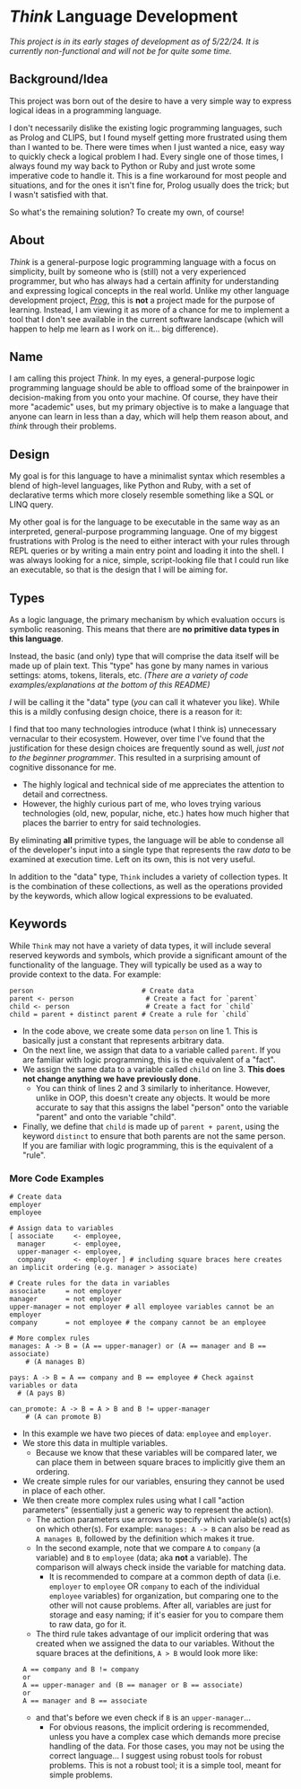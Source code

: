 # *Think* Language Development

*This project is in its early stages of development as of 5/22/24. It is currently non-functional and will not be for quite some time.*

## Background/Idea

This project was born out of the desire to have a very simple way to express logical ideas in a programming language.

I don't necessarily dislike the existing logic programming languages, such as Prolog and CLIPS, but I found myself getting more frustrated using them than I wanted to be. There were times when I just wanted a nice, easy way to quickly check a logical problem I had. Every single one of those times, I always found my way back to Python or Ruby and just wrote some imperative code to handle it. This is a fine workaround for most people and situations, and for the ones it isn't fine for, Prolog usually does the trick; but I wasn't satisfied with that.

So what's the remaining solution? To create my own, of course!

## About

*Think* is a general-purpose logic programming language with a focus on simplicity, built by someone who is (still) not a very experienced programmer, but who has always had a certain affinity for understanding and expressing logical concepts in the real world. Unlike my other language development project, *[Prog](https://github.com/BendyLand/prog-lang)*, this is **not** a project made for the purpose of learning. Instead, I am viewing it as more of a chance for me to implement a tool that I don't see available in the current software landscape (which will happen to help me learn as I work on it... big difference).

## Name

I am calling this project *Think*. In my eyes, a general-purpose logic programming language should be able to offload some of the brainpower in decision-making from you onto your machine. Of course, they have their more "academic" uses, but my primary objective is to make a language that anyone can learn in less than a day, which will help them reason about, and *think* through their problems.

## Design

My goal is for this language to have a minimalist syntax which resembles a blend of high-level languages, like Python and Ruby, with a set of declarative terms which more closely resemble something like a SQL or LINQ query.

My other goal is for the language to be executable in the same way as an interpreted, general-purpose programming language. One of my biggest frustrations with Prolog is the need to either interact with your rules through REPL queries or by writing a main entry point and loading it into the shell. I was always looking for a nice, simple, script-looking file that I could run like an executable, so that is the design that I will be aiming for.

<!-- TODO: Add examples here to illustrate points."Providing a small code snippet or a before/after comparison with existing languages might help illustrate your points better." - Prof. GPT -->

## Types

As a logic language, the primary mechanism by which evaluation occurs is symbolic reasoning. This means that there are **no primitive data types in this language**.

Instead, the basic (and only) type that will comprise the data itself will be made up of plain text. This "type" has gone by many names in various settings: atoms, tokens, literals, etc. 
*(There are a variety of code examples/explanations at the bottom of this README)*

*I* will be calling it the "data" type (*you* can call it whatever you like). While this is a mildly confusing design choice, there is a reason for it:

I find that too many technologies introduce (what I think is) unnecessary vernacular to their ecosystem. However, over time I've found that the justification for these design choices are frequently sound as well, *just not to the beginner programmer*. This resulted in a surprising amount of cognitive dissonance for me.
- The highly logical and technical side of me appreciates the attention to detail and correctness.
- However, the highly curious part of me, who loves trying various technologies (old, new, popular, niche, etc.) hates how much higher that places the barrier to entry for said technologies.

By eliminating **all** primitive types, the language will be able to condense all of the developer's input into a single type that represents the raw *data* to be examined at execution time. Left on its own, this is not very useful.

In addition to the "data" type, `Think` includes a variety of collection types. It is the combination of these collections, as well as the operations provided by the keywords, which allow logical expressions to be evaluated.

<!-- TODO: "Consider providing more examples of how this single "data" type would be used in practice. This will help readers visualize its application better." - Prof. GPT -->

<!-- TODO 2: "Consider including a simple example to demonstrate how a piece of logical reasoning would be expressed in Think using the "data" type." - Prof. GPT -->

## Keywords

While `Think` may not have a variety of data types, it will include several reserved keywords and symbols, which provide a significant amount of the functionality of the language. They will typically be used as a way to provide context to the data. For example:
```
person                           # Create data
parent <- person                  # Create a fact for `parent`
child <- person                   # Create a fact for `child`
child = parent + distinct parent # Create a rule for `child`
```
 - In the code above, we create some data `person` on line 1. This is basically just a constant that represents arbitrary data.
 - On the next line, we assign that data to a variable called `parent`. If you are familiar with logic programming, this is the equivalent of a "fact".
 - We assign the same data to a variable called `child` on line 3. **This does not change anything we have previously done**.
     - You can think of lines 2 and 3 similarly to inheritance. However, unlike in OOP, this doesn't create any objects. It would be more accurate to say that this assigns the label "person" onto the variable "parent" and onto the variable "child".
 - Finally, we define that `child` is made up of `parent + parent`, using the keyword `distinct` to ensure that both parents are not the same person. If you are familiar with logic programming, this is the equivalent of a "rule".

### More Code Examples

```
# Create data
employer
employee

# Assign data to variables
[ associate     <- employee,
  manager       <- employee,
  upper-manager <- employee,  
  company       <- employer ] # including square braces here creates an implicit ordering (e.g. manager > associate)

# Create rules for the data in variables
associate     = not employer 
manager       = not employer 
upper-manager = not employer # all employee variables cannot be an employer
company       = not employee # the company cannot be an employee

# More complex rules
manages: A -> B = (A == upper-manager) or (A == manager and B == associate)
    # (A manages B)  

pays: A -> B = A == company and B == employee # Check against variables or data
  # (A pays B)

can_promote: A -> B = A > B and B != upper-manager
    # (A can promote B)
```
 - In this example we have two pieces of data: `employee` and `employer`. 
 - We store this data in multiple variables.
    - Because we know that these variables will be compared later, we can place them in between square braces to implicitly give them an ordering.
 - We create simple rules for our variables, ensuring they cannot be used in place of each other. 
 - We then create more complex rules using what I call "action parameters" (essentially just a generic way to represent the action).
    - The action parameters use arrows to specify which variable(s) act(s) on which other(s). For example: `manages: A -> B` can also be read as `A manages B`, followed by the definition which makes it true.
    - In the second example, note that we compare `A` to `company` (a variable) and `B` to `employee` (data; aka **not** a variable). The comparison will always check inside the variable for matching data. 
        - It is recommended to compare at a common depth of data (i.e. `employer` to `employee` OR `company` to each of the individual `employee` variables) for organization, but comparing one to the other will not cause problems. After all, variables are just for storage and easy naming; if it's easier for you to compare them to raw data, go for it. 
    - The third rule takes advantage of our implicit ordering that was created when we assigned the data to our variables. Without the square braces at the definitions, `A > B` would look more like:
    ```
    A == company and B != company
    or
    A == upper-manager and (B == manager or B == associate)
    or
    A == manager and B == associate
    ```
    - and that's before we even check if `B` is an `upper-manager`... 
        - For obvious reasons, the implicit ordering is recommended, unless you have a complex case which demands more precise handling of the data. For those cases, you may not be using the correct language... I suggest using robust tools for robust problems. This is not a robust tool; it is a simple tool, meant for simple problems.





